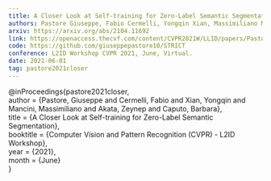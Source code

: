 ```yaml
---
title: A Closer Look at Self-training for Zero-Label Semantic Segmentation
authors: Pastore Giuseppe, Fabio Cermelli, Yongqin Xian, Massimiliano Mancini, Zeynep Akata, Barbara Caputo
arxiv: https://arxiv.org/abs/2104.11692
link: https://openaccess.thecvf.com/content/CVPR2021W/LLID/papers/Pastore_A_Closer_Look_at_Self-Training_for_Zero-Label_Semantic_Segmentation_CVPRW_2021_paper.pdf
code: https://github.com/giuseppepastore10/STRICT
conference: L2ID Workshop CVPR 2021, June, Virtual.
date: 2021-06-01
tag: pastore2021closer
---
```

@inProceedings{pastore2021closer,  
 author = {Pastore, Giuseppe and Cermelli, Fabio and Xian, Yongqin and Mancini, Massimiliano and Akata, Zeynep and Caputo, Barbara},  
 title  = {A Closer Look at Self-training for Zero-Label Semantic Segmentation},  
 booktitle = {Computer Vision and Pattern Recognition (CVPR) - L2ID Workshop},  
 year      = {2021},  
 month     = {June}  
}
